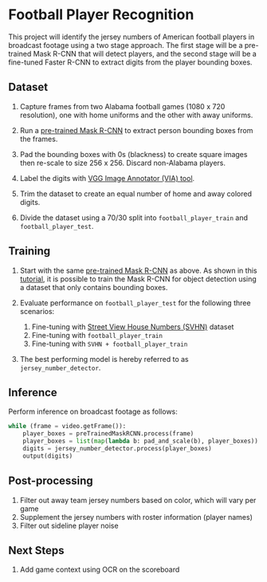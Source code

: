 # Football Player Recognition

This project will identify the jersey numbers of American football players in broadcast footage using a two stage approach. The first stage will be a pre-trained Mask R-CNN that will detect players, and the second stage will be a fine-tuned Faster R-CNN to extract digits from the player bounding boxes.

## Dataset 
1. Capture frames from two Alabama football games (1080 x 720 resolution), one with home uniforms and the other with away uniforms.

1. Run a [pre-trained Mask R-CNN](https://github.com/matterport/Mask_RCNN) to extract person bounding boxes from the frames.

1. Pad the bounding boxes with 0s (blackness) to create square images then re-scale to size 256 x 256. Discard non-Alabama players.

1. Label the digits with [VGG Image Annotator (VIA) tool](http://www.robots.ox.ac.uk/~vgg/software/via/).

1. Trim the dataset to create an equal number of home and away colored digits.

1. Divide the dataset using a 70/30 split into `football_player_train` and `football_player_test`.

## Training

1. Start with the same [pre-trained Mask R-CNN](https://github.com/matterport/Mask_RCNN) as above. As shown in this [tutorial](https://machinelearningmastery.com/how-to-train-an-object-detection-model-with-keras/), it is possible to train the Mask R-CNN for object detection using a dataset that only contains bounding boxes.

1. Evaluate performance on `football_player_test` for the following three scenarios:
    
    1. Fine-tuning with [Street View House Numbers (SVHN)](http://ufldl.stanford.edu/housenumbers/) dataset
    1. Fine-tuning with `football_player_train`
    1. Fine-tuning with `SVHN + football_player_train` 

3. The best performing model is hereby referred to as `jersey_number_detector`.

## Inference

Perform inference on broadcast footage as follows:

```python
while (frame = video.getFrame()):
    player_boxes = preTrainedMaskRCNN.process(frame)
    player_boxes = list(map(lambda b: pad_and_scale(b), player_boxes)) 
    digits = jersey_number_detector.process(player_boxes)
    output(digits)
```

## Post-processing

1. Filter out away team jersey numbers based on color, which will vary per game
1. Supplement the jersey numbers with roster information (player names)
1. Filter out sideline player noise

## Next Steps

1. Add game context using OCR on the scoreboard